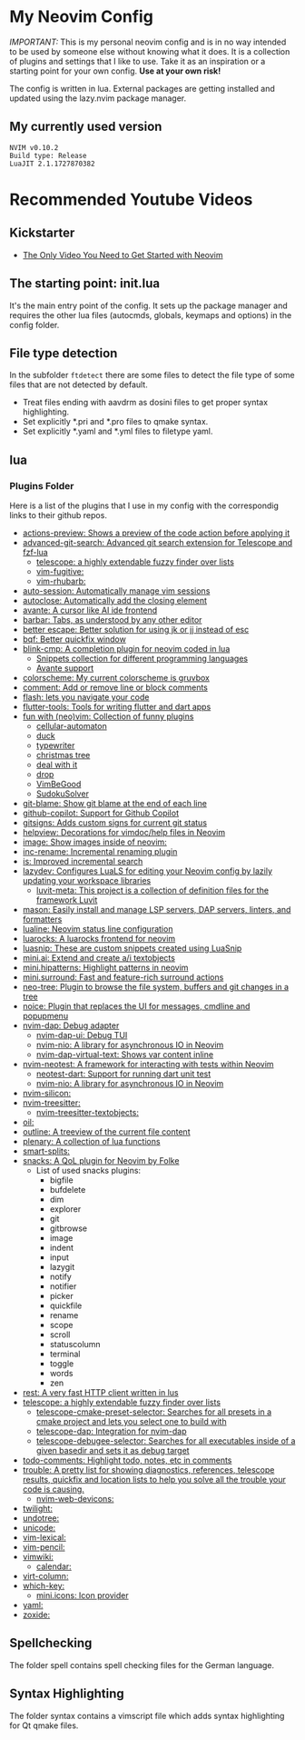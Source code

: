# My Neovim Config

*IMPORTANT:* This is my personal neovim config and is in no way intended to be
used by someone else without knowing what it does. 
It is a collection of plugins and settings that I like to use. Take it as an
inspiration or a starting point for your own config.
**Use at your own risk!**

The config is written in lua. External packages are getting installed and updated
using the lazy.nvim package manager.

## My currently used version

```
NVIM v0.10.2
Build type: Release
LuaJIT 2.1.1727870382
```

# Recommended Youtube Videos

## Kickstarter
- [The Only Video You Need to Get Started with Neovim](https://www.youtube.com/watch?v=m8C0Cq9Uv9o)

## The starting point: init.lua

It's the main entry point of the config. It sets up the package manager and
requires the other lua files (autocmds, globals, keymaps and options) in the 
config folder.

## File type detection

In the subfolder `ftdetect` there are some files to detect the file type of some
files that are not detected by default.

- Treat files ending with aavdrm as dosini files to get proper syntax highlighting.
- Set explicitly *.pri and *.pro files to qmake syntax.
- Set explicitly *.yaml and *.yml files to filetype yaml.

## lua

### Plugins Folder

Here is a list of the plugins that I use in my config with the correspondig
links to their github repos.

- [actions-preview: Shows a preview of the code action before applying it](https://github.com/aznhe21/actions-preview.nvim)
- [advanced-git-search: Advanced git search extension for Telescope and fzf-lua](https://github.com/aaronhallaert/advanced-git-search.nvim)
  - [telescope: a highly extendable fuzzy finder over lists](https://github.com/nvim-telescope/telescope.nvim)
  - [vim-fugitive: ](https://github.com/tpope/vim-fugitive)
  - [vim-rhubarb: ](https://github.com/tpope/vim-rhubarb)
- [auto-session: Automatically manage vim sessions](https://github.com/rmagatti/auto-session)
- [autoclose: Automatically add the closing element](https://github.com/m4xshen/autoclose.nvim)
- [avante: A cursor like AI ide frontend](https://github.com/avante/avante.nvim)
- [barbar: Tabs, as understood by any other editor](https://github.com/romgrk/barbar.nvim)
- [better escape: Better solution for using jk or jj instead of esc](https://github.com/max397574/better-escape.nvim) 
- [bqf: Better quickfix window](https://github.com/kevinhwang91/nvim-bqf)
- [blink-cmp: A completion plugin for neovim coded in lua](https://github.com/saghen/blink.cmp)
  - [Snippets collection for different programming languages](https://github.com/rafamadriz/friendly-snippets)
  - [Avante support](https://github.com/Kaiser-Yang/blink-cmp-avante)
- [colorscheme: My current colorscheme is gruvbox](https://github.com/ellisonleao/gruvbox.nvim/)
- [comment: Add or remove line or block comments](https://github.com/numToStr/Comment.nvim/)
- [flash: lets you navigate your code](https://github.comfolke/flash.nvim/)
- [flutter-tools: Tools for writing flutter and dart apps](https://github.com/akinsho/flutter-tools.nvim/)
- [fun with (neo)vim: Collection of funny plugins](./lua/plugins/funwithvim.lua)
  - [cellular-automaton]( https://github.com/eandrju/cellular-automaton.nvim )
  - [duck]( https://github.com/tamton-aquib/duck.nvim )
  - [typewriter]( https://github.com/AndrewRadev/typewriter.vim )
  - [christmas tree]( https://github.com/rhysd/vim-syntax-christmas-tree )
  - [deal with it]( https://github.com/AndrewRadev/dealwithit.vim )
  - [drop]( https://github.com/folke/drop.nvim  )
  - [VimBeGood]( "https://github.com/ThePrimeagen/vim-be-good" )
  - [SudokuSolver]( "https://github.com/svenbergner/sudokusolver.nvim" )
- [git-blame: Show git blame at the end of each line](https://github.com/f-person/git-blame.nvim/)
- [github-copilot: Support for Github Copilot](https://github.com/zbirenbaum/copilot.lua/)
- [gitsigns: Adds custom signs for current git status](https://github.com/lewis6991/gitsigns.nvim)
- [helpview: Decorations for vimdoc/help files in Neovim](https://github.com/OXY2DEV/helpview.nvim)
- [image: Show images inside of neovim: ](https://github.com/3rd/image.nvim/)
- [inc-rename: Incremental renaming plugin](https://github.com/smjonas/inc-rename.nvim/)
- [is: Improved incremental search](https://github.com/haya14busa/is.vim/)
- [lazydev: Configures LuaLS for editing your Neovim config by lazily updating your workspace libraries](https://github.com/folke/lazydev.nvim/)
  - [luvit-meta: This project is a collection of definition files for the framework Luvit](https://github.com/Bilal2453/luvit-meta/)
- [mason: Easily install and manage LSP servers, DAP servers, linters, and formatters](https://github.com/williamboman/mason.nvim)
- [lualine: Neovim status line configuration](https://github.com/nvim-lualine/lualine.nvim )
- [luarocks: A luarocks frontend for neovim](https://github.com/vhyrro/luarocks.nvim)
- [luasnip: These are custom snippets created using LuaSnip](./lua/plugins/luasnip.lua)
- [mini.ai: Extend and create a/i textobjects](https://github.com/echasnovski/mini.ai)
- [mini.hipatterns: Highlight patterns in neovim](https://github.com/echasnovski/mini.hipatterns)
- [mini.surround: Fast and feature-rich surround actions](https://github.com/echasnovski/mini.surround)
- [neo-tree: Plugin to browse the file system, buffers and git changes in a tree](https://github.com/nvim-neo-tree/neo-tree.nvim)
- [noice: Plugin that replaces the UI for messages, cmdline and popupmenu](https://github.com/folke/noice.nvim)
- [nvim-dap: Debug adapter](https://github.com/mfussenegger/nvim-dap)
  - [nvim-dap-ui: Debug TUI](https://github.com/rcarriga/nvim-dap-ui)
  - [nvim-nio: A library for asynchronous IO in Neovim](https://github.com/nvim-neotest/nvim-nio)
  - [nvim-dap-virtual-text: Shows var content inline](https://github.com/theHamsta/nvim-dap-virtual-text)
- [nvim-neotest: A framework for interacting with tests within Neovim](https://github.com/nvim-neotest/neotest)
  - [neotest-dart: Support for running dart unit test](https://github.com/sidlatau/neotest-dart)
  - [nvim-nio: A library for asynchronous IO in Neovim](https://github.com/nvim-neotest/nvim-nio)
- [nvim-silicon: ](https://github.com/michaelrommel/nvim-silicon)
- [nvim-treesitter: ](https://github.com/nvim-treesitter/nvim-treesitter)
  - [nvim-treesitter-textobjects: ](https://github.com/nvim-treesitter/nvim-treesitter-textobjects)
- [oil: ](https://github.com/stevearc/oil.nvim)
- [outline: A treeview of the current file content](https://github.com/hedyhli/outline.nvim)
- [plenary: A collection of lua functions](https://github.com/nvim-lua/plenary.nvim)
- [smart-splits: ](https://github.com/mrjones2014/smart-splits.nvim)
- [snacks: A QoL plugin for Neovim by Folke](https://github.com/folke/snacks.nvim)
  - List of used snacks plugins:
    - bigfile
    - bufdelete
    - dim
    - explorer
    - git
    - gitbrowse
    - image
    - indent
    - input
    - lazygit
    - notify
    - notifier
    - picker
    - quickfile
    - rename
    - scope
    - scroll
    - statuscolumn
    - terminal
    - toggle
    - words
    - zen
- [rest: A very fast HTTP client written in lus](https://github.com/rest-nvim/rest.nvim)
- [telescope: a highly extendable fuzzy finder over lists](https://github.com/nvim-telescope/telescope.nvim)
  - [telescope-cmake-preset-selector: Searches for all presets in a cmake project and lets you select one to build with](https://github.com/svenbergner/telescope-cmake-preset-selector)
  - [telescope-dap: Integration for nvim-dap](https://github.com/nvim-telescope/telescope-dap.nvim)
  - [telescope-debugee-selector: Searches for all executables inside of a given basedir and sets it as debug target](https://github.com/svenbergner/telescope-debugee-selector)
- [todo-comments: Highlight todo, notes, etc in comments](https://github.com/folke/todo-comments.nvim)
- [trouble: A pretty list for showing diagnostics, references, telescope results, quickfix and location lists to help you solve all the trouble your code is causing.](https://github.com/folke/trouble.nvim)
  - [nvim-web-devicons: ](https://github.com/nvim-tree/nvim-web-devicons)
- [twilight: ](https://github.com/folke/twilight.nvim)
- [undotree: ](https://github.com/mbbill/undotree)
- [unicode: ](https://github.com/chrisbra/unicode.vim)
- [vim-lexical: ](https://github.com/preservim/vim-lexical)
- [vim-pencil: ](https://github.com/preservim/vim-pencil)
- [vimwiki: ](https://github.com/vimwiki/vimwiki)
  - [calendar: ](https://github.com/mattn/calendar-vim)
- [virt-column: ](https://github.com/lukas-reineke/virt-column.nvim)
- [which-key: ](https://github.com/folke/which-key.nvim)
  - [mini.icons: Icon provider](https://github.com/echasnovski/mini.icons)
- [yaml: ](https://github.com/cuducos/yaml.nvim)
- [zoxide: ](https://github.com/nanotee/zoxide.vim)
 
## Spellchecking

The folder spell contains spell checking files for the German language.

## Syntax Highlighting

The folder syntax contains a vimscript file which adds syntax highlighting for
Qt qmake files.
